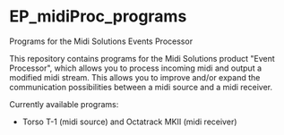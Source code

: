 # EP_midiProc_programs
Programs for the Midi Solutions Events Processor 

This repository contains programs for the Midi Solutions product "Event Processor", which allows you to process incoming midi and output a modified midi stream. 
This allows you to improve and/or expand the communication possibilities between a midi source and a midi receiver.

Currently available programs:
  - Torso T-1 (midi source) and Octatrack MKII (midi receiver)
